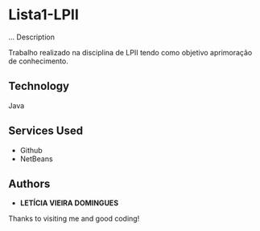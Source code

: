 # Lista1-LPII

... Description

 Trabalho realizado na disciplina de LPII tendo como objetivo aprimoração de conhecimento.



## Technology 
 
Java
 

## Services Used
 
* Github
* NetBeans


## Authors
 
* **LETÍCIA VIEIRA DOMINGUES**
 
 
Thanks to visiting me and good coding!
